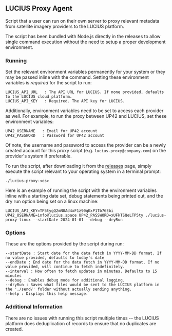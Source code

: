 ## LUCIUS Proxy Agent

Script that a user can run on their own server to proxy relevant metadata from satellite imagery providers to the LUCIUS platform.

The script has been bundled with Node.js directly in the releases to allow single command execution without the need to setup a proper development environment.

### Running

Set the relevant environment variables permanently for your system or they may be passed inline with the command. Setting these environment variables is _required_ for the script to run:

```
LUCIUS_API_URL   : The API URL for LUCIUS. If none provided, defaults to the LUCIUS cloud platform.
LUCIUS_API_KEY   : Required. The API key for LUCIUS.
```

Additionally, environment variables need to be set to access each provider as well. For example, to run the proxy between UP42 and LUCIUS, set these environment variables:

```
UP42_USERNAME   : Email for UP42 account
UP42_PASSWORD   : Password for UP42 account
```

Of note, the username and password to access the provider can be a newly created account for this proxy script (e.g. `lucius-proxy@company.com`) on the provider's system if preferable.

To run the script, after downloading it from the [releases](https://github.com/lucius-space/proxy-agent/releases) page, simply execute the script relevant to your operating system in a terminal prompt:

```
./lucius-proxy-<os>
```

Here is an example of running the script with the environment variables inline with a starting date set, debug statements being printed out, and the dry run option being set on a linux machine:

```
LUCIUS_API_KEY=TP5tygQ2mN0Ad4xF1z90qKxP1Tb76Ebi UP42_USERNAME=info@lucius.space UP42_PASSWORD=xUFkTSQeLTP5ty ./lucius-proxy-linux --startDate 2024-01-01 --debug --dryRun
```

### Options

These are the options provided by the script during run:

```
--startDate : Start date for the data fetch in YYYY-MM-DD format. If no value provided, defaults to today's date
--endDate : End date for the data fetch in YYYY-MM-DD format. If no value provided, will continue to fetch indefinitely.
--interval : How often to fetch updates in minutes. Defaults to 15 minutes
--debug : Enables debug mode for additional logging.
--dryRun : Saves what files would be sent to the LUCIUS platform in the './send/' folder without actually sending anything.
--help : Displays this help message.
```

### Additional Information

There are no issues with running this script multiple times -- the LUCIUS platform does deduplication of records to ensure that no duplicates are created.
